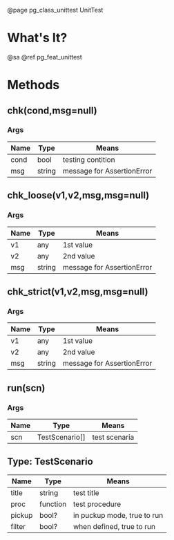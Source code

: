 ﻿@page pg_class_unittest UnitTest

# What's It?

@sa @ref pg_feat_unittest


# Methods

## chk(cond,msg=null)

### Args

Name | Type | Means
-----|------|------
cond | bool | testing contition
msg | string | message for AssertionError

## chk_loose(v1,v2,msg,msg=null)

### Args

Name | Type | Means
-----|------|------
v1 | any | 1st value
v2 | any | 2nd value
msg | string | message for AssertionError

## chk_strict(v1,v2,msg,msg=null)

### Args

Name | Type | Means
-----|------|------
v1 | any | 1st value
v2 | any | 2nd value
msg | string | message for AssertionError

## run(scn)

### Args

Name | Type | Means
-----|------|------
scn | TestScenario[] | test scenaria

## Type: TestScenario

Name | Type | Means
-----|------|------
title | string | test title
proc | function | test procedure
pickup | bool? | in puckup mode, true to run 
filter | bool? | when defined, true to run
